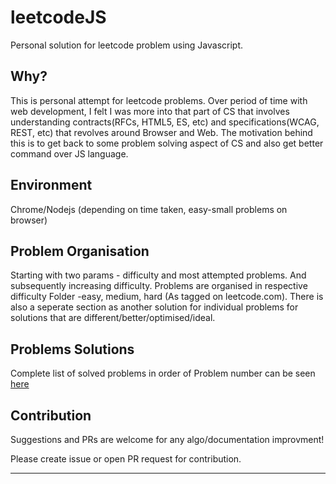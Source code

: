 # leetcodeJS

Personal solution for leetcode problem using Javascript.

## Why?

This is personal attempt for leetcode problems. Over period of time with web development, I felt I was more into that part of CS that involves understanding contracts(RFCs, HTML5, ES, etc) and specifications(WCAG, REST, etc) that revolves around Browser and Web.
The motivation behind this is to get back to some problem solving aspect of CS and also get better command over JS language.

## Environment

Chrome/Nodejs (depending on time taken, easy-small problems on browser)

## Problem Organisation

Starting with two params - difficulty and most attempted problems. And subsequently increasing difficulty.
Problems are organised in respective difficulty Folder -easy, medium, hard (As tagged on leetcode.com).
There is also a seperate section as another solution for individual problems for solutions that are different/better/optimised/ideal.

## Problems Solutions

Complete list of solved problems in order of Problem number can be seen [here](Problems.md)

## Contribution

Suggestions and PRs are welcome for any algo/documentation improvment!

Please create issue or open PR request for contribution.

---
